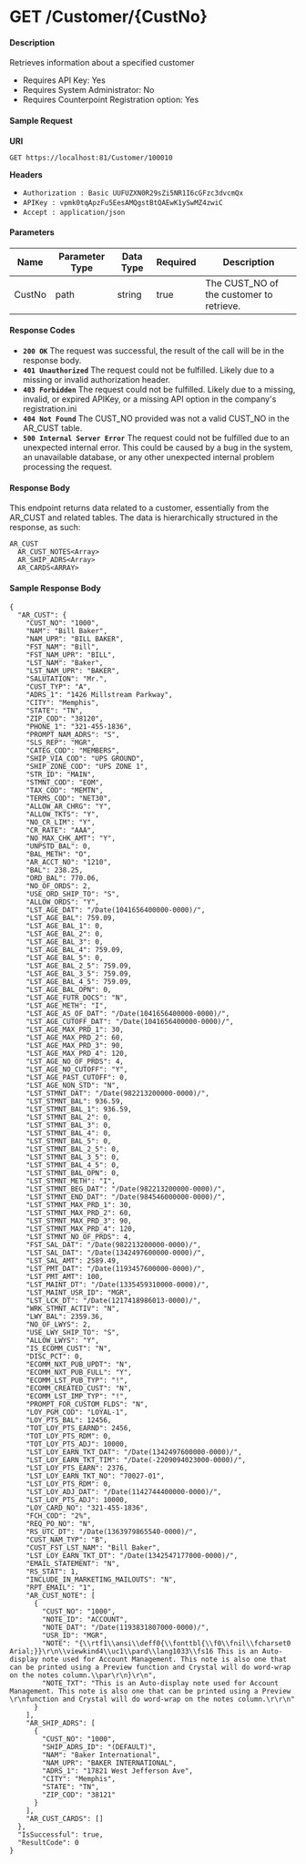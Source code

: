 # GET /Customer/{CustNo}

#### Description
Retrieves information about a specified customer

- Requires API Key: Yes
- Requires System Administrator: No
- Requires Counterpoint Registration option: Yes

#### Sample Request

**URI**

`GET https://localhost:81/Customer/100010`

**Headers**
- `Authorization : Basic UUFUZXN0R29sZi5NR1I6cGFzc3dvcmQx`
- `APIKey : vpmk0tqApzFu5EesAMQgstBtQAEwK1ySwMZ4zwiC`
- `Accept : application/json`

#### Parameters
Name | Parameter Type | Data Type | Required | Description
---- | -------------- | --------- | -------- | -----------
CustNo | path | string | true | The CUST_NO of the customer to retrieve.

#### Response Codes
- **<code>200 OK</code>** The request was successful, the result of the call will be in the response body.
- **<code>401 Unauthorized</code>** The request could not be fulfilled. Likely due to a missing or invalid authorization header.
- **<code>403 Forbidden</code>** The request could not be fulfilled. Likely due to a missing, invalid, or expired APIKey, or a missing API option in the company's registration.ini 
- **<code>404 Not Found</code>** The CUST_NO provided was not a valid CUST_NO in the AR_CUST table.
- **<code>500 Internal Server Error</code>** The request could not be fulfilled due to an unexpected internal error. This could be caused by a bug in the system, an unavailable database, or any other unexpected internal problem processing the request.

#### Response Body
This endpoint returns data related to a customer, essentially from the AR_CUST and related tables. The data is hierarchically structured in the response, as such:

```
AR_CUST
  AR_CUST_NOTES<Array>
  AR_SHIP_ADRS<Array>
  AR_CARDS<ARRAY> 
```

#### Sample Response Body

```
{
  "AR_CUST": {
    "CUST_NO": "1000",
    "NAM": "Bill Baker",
    "NAM_UPR": "BILL BAKER",
    "FST_NAM": "Bill",
    "FST_NAM_UPR": "BILL",
    "LST_NAM": "Baker",
    "LST_NAM_UPR": "BAKER",
    "SALUTATION": "Mr.",
    "CUST_TYP": "A",
    "ADRS_1": "1426 Millstream Parkway",
    "CITY": "Memphis",
    "STATE": "TN",
    "ZIP_COD": "38120",
    "PHONE_1": "321-455-1836",
    "PROMPT_NAM_ADRS": "S",
    "SLS_REP": "MGR",
    "CATEG_COD": "MEMBERS",
    "SHIP_VIA_COD": "UPS GROUND",
    "SHIP_ZONE_COD": "UPS ZONE 1",
    "STR_ID": "MAIN",
    "STMNT_COD": "EOM",
    "TAX_COD": "MEMTN",
    "TERMS_COD": "NET30",
    "ALLOW_AR_CHRG": "Y",
    "ALLOW_TKTS": "Y",
    "NO_CR_LIM": "Y",
    "CR_RATE": "AAA",
    "NO_MAX_CHK_AMT": "Y",
    "UNPSTD_BAL": 0,
    "BAL_METH": "O",
    "AR_ACCT_NO": "1210",
    "BAL": 238.25,
    "ORD_BAL": 770.06,
    "NO_OF_ORDS": 2,
    "USE_ORD_SHIP_TO": "S",
    "ALLOW_ORDS": "Y",
    "LST_AGE_DAT": "/Date(1041656400000-0000)/",
    "LST_AGE_BAL": 759.09,
    "LST_AGE_BAL_1": 0,
    "LST_AGE_BAL_2": 0,
    "LST_AGE_BAL_3": 0,
    "LST_AGE_BAL_4": 759.09,
    "LST_AGE_BAL_5": 0,
    "LST_AGE_BAL_2_5": 759.09,
    "LST_AGE_BAL_3_5": 759.09,
    "LST_AGE_BAL_4_5": 759.09,
    "LST_AGE_BAL_OPN": 0,
    "LST_AGE_FUTR_DOCS": "N",
    "LST_AGE_METH": "I",
    "LST_AGE_AS_OF_DAT": "/Date(1041656400000-0000)/",
    "LST_AGE_CUTOFF_DAT": "/Date(1041656400000-0000)/",
    "LST_AGE_MAX_PRD_1": 30,
    "LST_AGE_MAX_PRD_2": 60,
    "LST_AGE_MAX_PRD_3": 90,
    "LST_AGE_MAX_PRD_4": 120,
    "LST_AGE_NO_OF_PRDS": 4,
    "LST_AGE_NO_CUTOFF": "Y",
    "LST_AGE_PAST_CUTOFF": 0,
    "LST_AGE_NON_STD": "N",
    "LST_STMNT_DAT": "/Date(982213200000-0000)/",
    "LST_STMNT_BAL": 936.59,
    "LST_STMNT_BAL_1": 936.59,
    "LST_STMNT_BAL_2": 0,
    "LST_STMNT_BAL_3": 0,
    "LST_STMNT_BAL_4": 0,
    "LST_STMNT_BAL_5": 0,
    "LST_STMNT_BAL_2_5": 0,
    "LST_STMNT_BAL_3_5": 0,
    "LST_STMNT_BAL_4_5": 0,
    "LST_STMNT_BAL_OPN": 0,
    "LST_STMNT_METH": "I",
    "LST_STMNT_BEG_DAT": "/Date(982213200000-0000)/",
    "LST_STMNT_END_DAT": "/Date(984546000000-0000)/",
    "LST_STMNT_MAX_PRD_1": 30,
    "LST_STMNT_MAX_PRD_2": 60,
    "LST_STMNT_MAX_PRD_3": 90,
    "LST_STMNT_MAX_PRD_4": 120,
    "LST_STMNT_NO_OF_PRDS": 4,
    "FST_SAL_DAT": "/Date(982213200000-0000)/",
    "LST_SAL_DAT": "/Date(1342497600000-0000)/",
    "LST_SAL_AMT": 2589.49,
    "LST_PMT_DAT": "/Date(1193457600000-0000)/",
    "LST_PMT_AMT": 100,
    "LST_MAINT_DT": "/Date(1335459310000-0000)/",
    "LST_MAINT_USR_ID": "MGR",
    "LST_LCK_DT": "/Date(1217418986013-0000)/",
    "WRK_STMNT_ACTIV": "N",
    "LWY_BAL": 2359.36,
    "NO_OF_LWYS": 2,
    "USE_LWY_SHIP_TO": "S",
    "ALLOW_LWYS": "Y",
    "IS_ECOMM_CUST": "N",
    "DISC_PCT": 0,
    "ECOMM_NXT_PUB_UPDT": "N",
    "ECOMM_NXT_PUB_FULL": "Y",
    "ECOMM_LST_PUB_TYP": "!",
    "ECOMM_CREATED_CUST": "N",
    "ECOMM_LST_IMP_TYP": "!",
    "PROMPT_FOR_CUSTOM_FLDS": "N",
    "LOY_PGM_COD": "LOYAL-1",
    "LOY_PTS_BAL": 12456,
    "TOT_LOY_PTS_EARND": 2456,
    "TOT_LOY_PTS_RDM": 0,
    "TOT_LOY_PTS_ADJ": 10000,
    "LST_LOY_EARN_TKT_DAT": "/Date(1342497600000-0000)/",
    "LST_LOY_EARN_TKT_TIM": "/Date(-2209094023000-0000)/",
    "LST_LOY_PTS_EARN": 2376,
    "LST_LOY_EARN_TKT_NO": "70027-01",
    "LST_LOY_PTS_RDM": 0,
    "LST_LOY_ADJ_DAT": "/Date(1142744400000-0000)/",
    "LST_LOY_PTS_ADJ": 10000,
    "LOY_CARD_NO": "321-455-1836",
    "FCH_COD": "2%",
    "REQ_PO_NO": "N",
    "RS_UTC_DT": "/Date(1363979865540-0000)/",
    "CUST_NAM_TYP": "B",
    "CUST_FST_LST_NAM": "Bill Baker",
    "LST_LOY_EARN_TKT_DT": "/Date(1342547177000-0000)/",
    "EMAIL_STATEMENT": "N",
    "RS_STAT": 1,
    "INCLUDE_IN_MARKETING_MAILOUTS": "N",
    "RPT_EMAIL": "1",
    "AR_CUST_NOTE": [
      {
        "CUST_NO": "1000",
        "NOTE_ID": "ACCOUNT",
        "NOTE_DAT": "/Date(1193831807000-0000)/",
        "USR_ID": "MGR",
        "NOTE": "{\\rtf1\\ansi\\deff0{\\fonttbl{\\f0\\fnil\\fcharset0 Arial;}}\r\n\\viewkind4\\uc1\\pard\\lang1033\\fs16 This is an Auto-display note used for Account Management. This note is also one that can be printed using a Preview function and Crystal will do word-wrap on the notes column.\\par\r\n}\r\n",
        "NOTE_TXT": "This is an Auto-display note used for Account Management. This note is also one that can be printed using a Preview \r\nfunction and Crystal will do word-wrap on the notes column.\r\r\n"
      }
    ],
    "AR_SHIP_ADRS": [
      {
        "CUST_NO": "1000",
        "SHIP_ADRS_ID": "(DEFAULT)",
        "NAM": "Baker International",
        "NAM_UPR": "BAKER INTERNATIONAL",
        "ADRS_1": "17821 West Jefferson Ave",
        "CITY": "Memphis",
        "STATE": "TN",
        "ZIP_COD": "38121"
      }
    ],
    "AR_CUST_CARDS": []
  },
  "IsSuccessful": true,
  "ResultCode": 0
}
```

